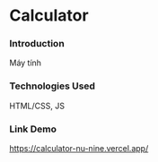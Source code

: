 # Calculator

### Introduction
Máy tính

### Technologies Used 
HTML/CSS, JS

### Link Demo
https://calculator-nu-nine.vercel.app/
